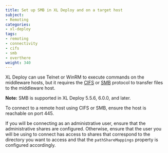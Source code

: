 ```yaml
---
title: Set up SMB in XL Deploy and on a target host
subject:
- Remoting
categories:
- xl-deploy
tags:
- remoting
- connectivity
- cifs
- smb
- overthere
weight: 340
---
```


XL Deploy can use Telnet or WinRM to execute commands on the middleware hosts, but it requires the [CIFS](https://technet.microsoft.com/en-us/library/cc939973.aspx) or [SMB](http://en.wikipedia.org/wiki/Server_Message_Block) protocol to transfer files to the middleware host.

**Note:** SMB is supported in XL Deploy 5.5.6, 6.0.0, and later.

To connect to a remote host using CIFS or SMB, ensure the host is reachable on port 445.

If you will be connecting as an administrative user, ensure that the administrative shares are configured. Otherwise, ensure that the user you will be using to connect has access to shares that correspond to the directory you want to access and that the `pathShareMappings` property is configured accordingly.
